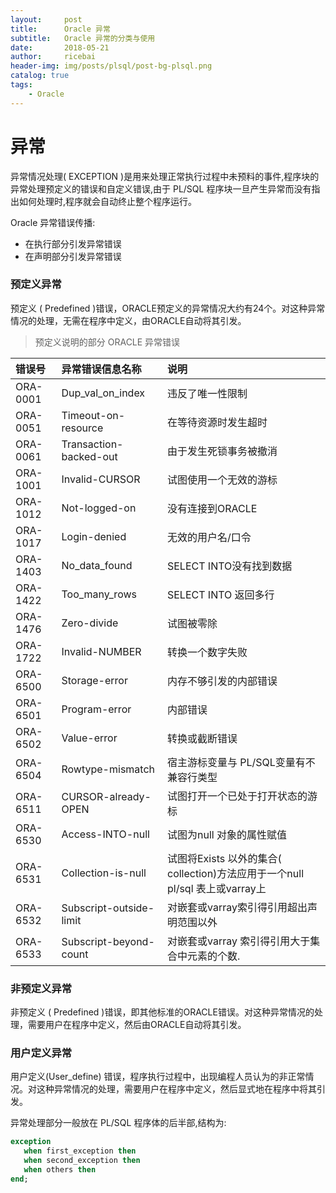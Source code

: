 ```yaml
---
layout:     post
title:      Oracle 异常
subtitle:   Oracle 异常的分类与使用
date:       2018-05-21
author:     ricebai
header-img: img/posts/plsql/post-bg-plsql.png
catalog: true
tags:
    - Oracle
---
```


# 异常

异常情况处理( EXCEPTION )是用来处理正常执行过程中未预料的事件,程序块的异常处理预定义的错误和自定义错误,由于 PL/SQL 程序块一旦产生异常而没有指出如何处理时,程序就会自动终止整个程序运行。

Oracle 异常错误传播:

- 在执行部分引发异常错误
- 在声明部分引发异常错误


### 预定义异常

预定义 ( Predefined )错误，ORACLE预定义的异常情况大约有24个。对这种异常情况的处理，无需在程序中定义，由ORACLE自动将其引发。

> 预定义说明的部分 ORACLE 异常错误

|错误号|异常错误信息名称|说明|
|:-|:-|:-|
|ORA-0001|Dup_val_on_index|违反了唯一性限制|
|ORA-0051|Timeout-on-resource|在等待资源时发生超时|
|ORA-0061|Transaction-backed-out|由于发生死锁事务被撤消|
|ORA-1001|Invalid-CURSOR|试图使用一个无效的游标|
|ORA-1012|Not-logged-on|没有连接到ORACLE|
|ORA-1017|Login-denied|无效的用户名/口令|
|ORA-1403|No_data_found|SELECT INTO没有找到数据|
|ORA-1422|Too_many_rows|SELECT INTO 返回多行|
|ORA-1476|Zero-divide|试图被零除|
|ORA-1722|Invalid-NUMBER|转换一个数字失败|
|ORA-6500|Storage-error|内存不够引发的内部错误|
|ORA-6501|Program-error|内部错误|
|ORA-6502|Value-error|转换或截断错误
|ORA-6504|Rowtype-mismatch|宿主游标变量与 PL/SQL变量有不兼容行类型|
|ORA-6511|CURSOR-already-OPEN|试图打开一个已处于打开状态的游标|
|ORA-6530|Access-INTO-null|试图为null 对象的属性赋值|
|ORA-6531|Collection-is-null|试图将Exists 以外的集合( collection)方法应用于一个null pl/sql 表上或varray上|
|ORA-6532|Subscript-outside-limit|对嵌套或varray索引得引用超出声明范围以外|
|ORA-6533|Subscript-beyond-count|对嵌套或varray 索引得引用大于集合中元素的个数.|

### 非预定义异常

非预定义 ( Predefined )错误，即其他标准的ORACLE错误。对这种异常情况的处理，需要用户在程序中定义，然后由ORACLE自动将其引发。

### 用户定义异常

用户定义(User_define) 错误，程序执行过程中，出现编程人员认为的非正常情况。对这种异常情况的处理，需要用户在程序中定义，然后显式地在程序中将其引发。

异常处理部分一般放在 PL/SQL 程序体的后半部,结构为:

``` SQL
exception
   when first_exception then  
   when second_exception then  
   when others then  
end;
```
